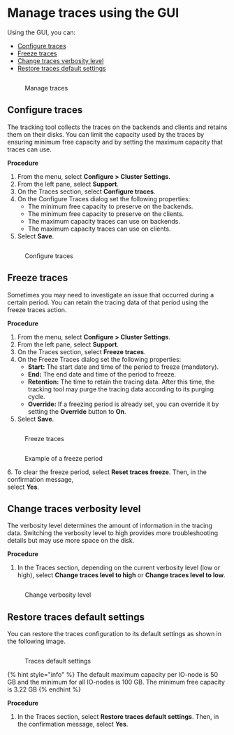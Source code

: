 # Manage traces using the GUI

Using the GUI, you can:

* [Configure traces](manage-traces-using-the-gui.md#configure-traces)
* [Freeze traces](manage-traces-using-the-gui.md#freeze-traces)
* [Change traces verbosity level](manage-traces-using-the-gui.md#change-traces-verbosity-level)
* [Restore traces default settings](manage-traces-using-the-gui.md#restore-traces-default-settings)

<figure><img src="../../../.gitbook/assets/wmng_traces.png" alt=""><figcaption><p>Manage traces</p></figcaption></figure>

## Configure traces <a href="#configure-traces" id="configure-traces"></a>

The tracking tool collects the traces on the backends and clients and retains them on their disks. You can limit the capacity used by the traces by ensuring minimum free capacity and by setting the maximum capacity that traces can use.

**Procedure**

1. From the menu, select **Configure > Cluster Settings**.
2. From the left pane, select **Support**.
3. On the Traces section, select **Configure traces**.
4. On the Configure Traces dialog set the following properties:
   * The minimum free capacity to preserve on the backends.
   * The minimum free capacity to preserve on the clients.
   * The maximum capacity traces can use on backends.
   * The maximum capacity traces can use on clients.
5. Select **Save**.

<figure><img src="../../../.gitbook/assets/wmng_configure_traces.png" alt=""><figcaption><p>Configure traces</p></figcaption></figure>

## Freeze traces <a href="#freeze-traces" id="freeze-traces"></a>

Sometimes you may need to investigate an issue that occurred during a certain period. You can retain the tracing data of that period using the freeze traces action.

**Procedure**

1. From the menu, select **Configure > Cluster Settings**.
2. From the left pane, select **Support**.
3. On the Traces section, select **Freeze traces**.
4. On the Freeze Traces dialog set the following properties:
   * **Start:** The start date and time of the period to freeze (mandatory).
   * **End:** The end date and time of the period to freeze.
   * **Retention:** The time to retain the tracing data. After this time, the tracking tool may purge the tracing data according to its purging cycle.
   * **Override:** If a freezing period is already set, you can override it by setting the **Override** button to **On**.
5. Select **Save**.

<figure><img src="../../../.gitbook/assets/wmng_freeze_traces.png" alt=""><figcaption><p>Freeze traces</p></figcaption></figure>

<figure><img src="../../../.gitbook/assets/wmng_freeze_traces_result.png" alt=""><figcaption><p>Example of a freeze period</p></figcaption></figure>

6\. To clear the freeze period, select **Reset traces freeze**. Then, in the confirmation message, \
&#x20;   select **Yes**.

## Change traces verbosity level <a href="#change-traces-verbosity-level" id="change-traces-verbosity-level"></a>

The verbosity level determines the amount of information in the tracing data. Switching the verbosity level to high provides more troubleshooting details but may use more space on the disk.

**Procedure**

1. In the Traces section, depending on the current verbosity level (low or high), select **Change traces level to high** or **Change traces level to low**.

<figure><img src="../../../.gitbook/assets/wmng_change_verbosity_level.png" alt=""><figcaption><p>Change verbosity level</p></figcaption></figure>

## Restore traces default settings <a href="#restore-traces-default-settings" id="restore-traces-default-settings"></a>

You can restore the traces configuration to its default settings as shown in the following image.

<figure><img src="../../../.gitbook/assets/wmng_traces_defauly_settings.png" alt=""><figcaption><p>Traces default settings</p></figcaption></figure>

{% hint style="info" %}
The default maximum capacity per IO-node is 50 GB and the minimum for all IO-nodes is 100 GB. The minimum free capacity is 3.22 GB
{% endhint %}

**Procedure**

1. In the Traces section,  select **Restore traces default settings**. Then, in the confirmation message, select **Yes**.
